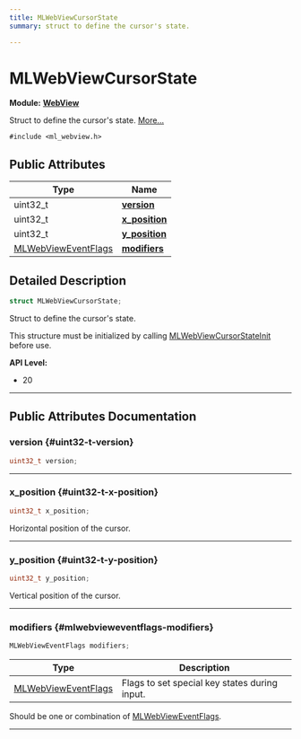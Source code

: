 ```yaml
---
title: MLWebViewCursorState
summary: struct to define the cursor's state. 

---
```


# MLWebViewCursorState

**Module:** **[WebView](/versioned_docs/version-14-Jun-2023/api-ref/api/Modules/group___web_view/group___web_view.md)**



Struct to define the cursor's state.  [More...](#detailed-description)


`#include <ml_webview.h>`

## Public Attributes

| Type           | Name           |
| -------------- | -------------- |
| uint32_t | **[version](/versioned_docs/version-14-Jun-2023/api-ref/api/Modules/group___web_view/struct_m_l_web_view_cursor_state.md#uint32-t-version)**  |
| uint32_t | **[x_position](/versioned_docs/version-14-Jun-2023/api-ref/api/Modules/group___web_view/struct_m_l_web_view_cursor_state.md#uint32-t-x-position)**  |
| uint32_t | **[y_position](/versioned_docs/version-14-Jun-2023/api-ref/api/Modules/group___web_view/struct_m_l_web_view_cursor_state.md#uint32-t-y-position)**  |
| [MLWebViewEventFlags](/versioned_docs/version-14-Jun-2023/api-ref/api/Modules/group___web_view/group___web_view.md#enums-mlwebvieweventflags) | **[modifiers](/versioned_docs/version-14-Jun-2023/api-ref/api/Modules/group___web_view/struct_m_l_web_view_cursor_state.md#mlwebvieweventflags-modifiers)**  |

## Detailed Description

```cpp
struct MLWebViewCursorState;
```

Struct to define the cursor's state. 

This structure must be initialized by calling [MLWebViewCursorStateInit](/versioned_docs/version-14-Jun-2023/api-ref/api/Modules/group___web_view/group___web_view.md#void-mlwebviewcursorstateinit) before use.




**API Level:**
  * 20




-----------
## Public Attributes Documentation

### version {#uint32-t-version}

```cpp
uint32_t version;
```






-----------

### x_position {#uint32-t-x-position}

```cpp
uint32_t x_position;
```


Horizontal position of the cursor. 





-----------

### y_position {#uint32-t-y-position}

```cpp
uint32_t y_position;
```


Vertical position of the cursor. 





-----------

### modifiers {#mlwebvieweventflags-modifiers}

```cpp
MLWebViewEventFlags modifiers;
```



| Type | Description |
|--|--|
| [MLWebViewEventFlags](/versioned_docs/version-14-Jun-2023/api-ref/api/Modules/group___web_view/group___web_view.md#enums-mlwebvieweventflags) | Flags to set special key states during input.  |


Should be one or combination of [MLWebViewEventFlags](/versioned_docs/version-14-Jun-2023/api-ref/api/Modules/group___web_view/group___web_view.md#enum-mlwebvieweventflags). 





-----------


